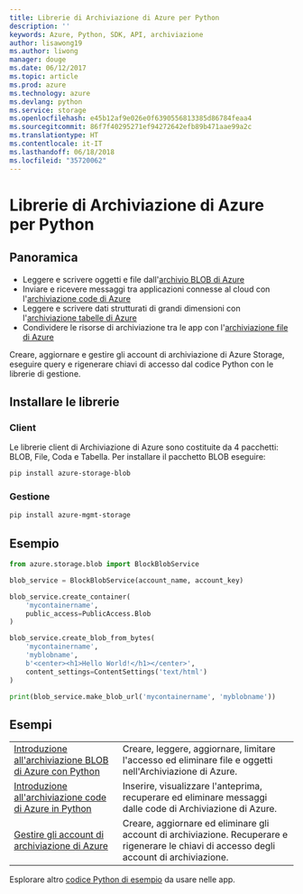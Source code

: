 ```yaml
---
title: Librerie di Archiviazione di Azure per Python
description: ''
keywords: Azure, Python, SDK, API, archiviazione
author: lisawong19
ms.author: liwong
manager: douge
ms.date: 06/12/2017
ms.topic: article
ms.prod: azure
ms.technology: azure
ms.devlang: python
ms.service: storage
ms.openlocfilehash: e45b12af9e026e0f6390556813385d86784feaa4
ms.sourcegitcommit: 86f7f40295271ef94272642efb89b471aae99a2c
ms.translationtype: HT
ms.contentlocale: it-IT
ms.lasthandoff: 06/18/2018
ms.locfileid: "35720062"
---
```

# <a name="azure-storage-libraries-for-python"></a>Librerie di Archiviazione di Azure per Python

## <a name="overview"></a>Panoramica
- Leggere e scrivere oggetti e file dall'[archivio BLOB di Azure](https://docs.microsoft.com/en-us/azure/storage/storage-python-how-to-use-blob-storage)
- Inviare e ricevere messaggi tra applicazioni connesse al cloud con l'[archiviazione code di Azure](https://docs.microsoft.com/azure/storage/storage-python-how-to-use-queue-storage)
- Leggere e scrivere dati strutturati di grandi dimensioni con l'[archiviazione tabelle di Azure](https://docs.microsoft.com/azure/storage/storage-python-how-to-use-table-storage) 
- Condividere le risorse di archiviazione tra le app con l'[archiviazione file di Azure](https://docs.microsoft.com/azure/storage/storage-python-how-to-use-file-storage)

Creare, aggiornare e gestire gli account di archiviazione di Azure Storage, eseguire query e rigenerare chiavi di accesso dal codice Python con le librerie di gestione.

## <a name="install-the-libraries"></a>Installare le librerie

### <a name="client"></a>Client

Le librerie client di Archiviazione di Azure sono costituite da 4 pacchetti: BLOB, File, Coda e Tabella. Per installare il pacchetto BLOB eseguire:

```bash
pip install azure-storage-blob
```

### <a name="management"></a>Gestione

```bash
pip install azure-mgmt-storage
```

## <a name="example"></a>Esempio
```python
from azure.storage.blob import BlockBlobService

blob_service = BlockBlobService(account_name, account_key)

blob_service.create_container(
    'mycontainername',
    public_access=PublicAccess.Blob
)

blob_service.create_blob_from_bytes(
    'mycontainername',
    'myblobname',
    b'<center><h1>Hello World!</h1></center>',
    content_settings=ContentSettings('text/html')
)

print(blob_service.make_blob_url('mycontainername', 'myblobname'))
```

## <a name="samples"></a>Esempi

| | |
|--|--|
| [Introduzione all'archiviazione BLOB di Azure con Python](https://docs.microsoft.com/en-us/azure/storage/blobs/storage-python-how-to-use-blob-storage) | Creare, leggere, aggiornare, limitare l'accesso ed eliminare file e oggetti nell'Archiviazione di Azure. |
| [Introduzione all'archiviazione code di Azure in Python](https://docs.microsoft.com/en-us/azure/storage/queues/storage-python-how-to-use-queue-storage) | Inserire, visualizzare l'anteprima, recuperare ed eliminare messaggi dalle code di Archiviazione di Azure. | 
| [Gestire gli account di archiviazione di Azure](https://azure.microsoft.com/resources/samples/storage-python-manage) | Creare, aggiornare ed eliminare gli account di archiviazione. Recuperare e rigenerare le chiavi di accesso degli account di archiviazione.

Esplorare altro [codice Python di esempio](https://azure.microsoft.com/resources/samples/?platform=python) da usare nelle app.
